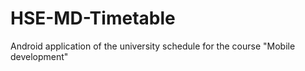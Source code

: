 # HSE-MD-Timetable
Android application of the university schedule for the course "Mobile development"
